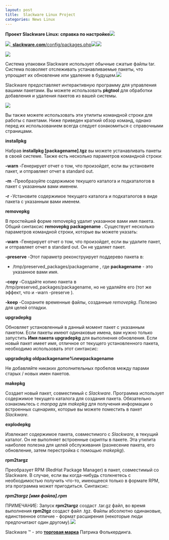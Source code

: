 ```yaml
---
layout: post
title:  Slackware Linux Project
categories: News Linux
---
```


**Проект Slackware Linux: справка по настройке![](/image/project/Aspose.Words.c2a4e8f6-d8c0-404d-85b5-30a5bd0e1b70.001.png)**


![](/image/project/Aspose.Words.c2a4e8f6-d8c0-404d-85b5-30a5bd0e1b70.002.png)[` `**slackware.com**/config/packages.php](http://www.slackware.com/config/packages.php)![](Aspose.Words.c2a4e8f6-d8c0-404d-85b5-30a5bd0e1b70.003.png)![](Aspose.Words.c2a4e8f6-d8c0-404d-85b5-30a5bd0e1b70.004.png)

![](/image/project/Aspose.Words.c2a4e8f6-d8c0-404d-85b5-30a5bd0e1b70.005.png)

Система упаковки Slackware использует обычные сжатые файлы tar. Система позволяет отслеживать устанавливаемые пакеты, что упрощает их обновление или удаление в будущем.![](Aspose.Words.c2a4e8f6-d8c0-404d-85b5-30a5bd0e1b70.006.png)

 Slackware предоставляет интерактивную программу для управления вашими пакетами. Вы можете 
 использовать **pkgtool** для обработки добавления и удаления пакетов из вашей системы.

![](/image/project/Aspose.Words.c2a4e8f6-d8c0-404d-85b5-30a5bd0e1b70.007.png)

Вы также можете использовать эти утилиты командной строки для работы с пакетами. Ниже приведен краткий обзор команд, однако перед их использованием всегда следует ознакомиться с справочными страницами.

**installpkg**

Набрав **installpkg [packagename].tgz** вы можете устанавливать пакеты в своей системе. Также есть несколько параметров командной строки:

**-warn** -Генерирует отчет о том, что произойдет, если вы
установите пакет, и отправляет отчет в standard out.

**-m**  -Преобразуйте содержимое текущего каталога и
подкаталогов в пакет с указанным вами именем. 

**-r**  -Установите содержимое текущего каталога и
подкаталогов в виде пакета с указанным вами
именем.

**removepkg**

В простейшей форме removepkg удалит указанное вами имя пакета. Общий синтаксис **removepkg packagename** . Существует несколько параметров командной строки, которые вы можете указать:

**-warn**  -Генерирует отчет о том, что произойдет, если вы
удалите пакет, и отправляет отчет в standard out. Он не удаляет пакет.

**-preserve**  -Этот параметр реконструирует поддерево пакета в: 

- /tmp/preserved\_packages/packagename , 
где **packagename** - это указанное вами имя.

**-copy**  -Создайте копию пакета в /tmp/preserved\_packages/packagename, но не удаляйте его (тот 
же эффект, что и -warn -preserve ).

**-keep**  -Сохраните временные файлы, созданные
*removepkg*. Полезно для целей отладки.

**upgradepkg**

 Обновляет установленный в данный момент пакет с указанным пакетом. Если пакеты имеют одинаковые 
  имена, вам нужно только запустить **Имя пакета upgradepkg** для выполнения обновления. Если 
  новый пакет имеет имя, отличное от текущего установленного пакета, необходимо использовать 
 этот синтаксис:

**upgradepkg oldpackagename%newpackagename**

Не добавляйте никаких дополнительных пробелов между парами старых / новых имен пакетов.

**makepkg**

 Создает новый пакет, совместимый с *Slackware*. Программа использует содержимое текущего каталога 
  для создания пакета. Обязательно ознакомьтесь с *manpag* для *makepkg* для получения информации о 
 встроенных сценариях, которые вы можете поместить в пакет *Slackware*.

**explodepkg**

 Извлекает содержимое пакета, совместимого с *Slackware*, в текущий каталог. Он не выполняет 
  встроенные скрипты в пакете. Эта утилита наиболее полезна для целей обслуживания (разнесение 
 пакета, его обновление, затем перестройка с помощью *makepkg*).

**rpm2targz**

 Преобразует RPM (RedHat Package Manager) в пакет, совместимый со Slackware. В случае, если вы 
  когда-нибудь столкнетесь с необходимостью получить что-то, имеющееся только в формате RPM, эта 
 программа может пригодиться. Синтаксис:

***rpm2targz [имя файла].rpm***

 ПРИМЕЧАНИЕ: Запуск **rpm2targz** создаст .tar.gz файл, во время выполнения **rpm2tgz** создаст 
  файл .tgz. Файлы абсолютно одинаковые, единственное отличие - формат расширения (некоторые 
 люди предпочитают один другому).![](/image/project/Aspose.Words.c2a4e8f6-d8c0-404d-85b5-30a5bd0e1b70.013.png)

Slackware ™ - это [**торговая марка**](http://slackware.com/trademark/trademark.php) Патрика Фолькердинга.


